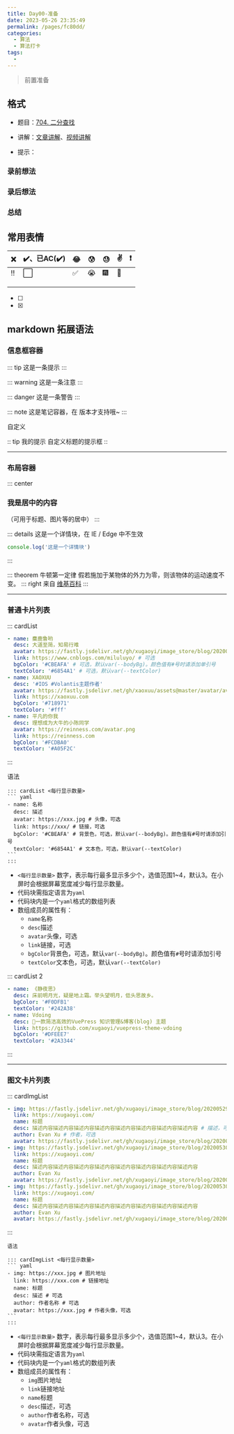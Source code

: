 ```yaml
---
title: Day00-准备
date: 2023-05-26 23:35:49
permalink: /pages/fc80dd/
categories:
  - 算法
  - 算法打卡
tags:
  - 
---
```


> 前置准备

<!-- more -->

## 格式

+ 题目：[704. 二分查找]()

+ 讲解：[文章讲解]()、[视频讲解]()

+ 提示：



### 录前想法

### 录后想法

### 总结



## 常用表情

| :x:        | :heavy_check_mark:、已AC(:heavy_check_mark:) | :joy:              | :cold_sweat: | :sweat:     | :v:        | :heavy_exclamation_mark: |
| ---------- | -------------------------------------------- | ------------------ | ------------ | ----------- | ---------- | ------------------------ |
| :bangbang: | :white_large_square:                         | :white_check_mark: | :sob:        | :fireworks: | :sparkler: |                          |
|            |                                              |                    |              |             |            |                          |
|            |                                              |                    |              |             |            |                          |
|            |                                              |                    |              |             |            |                          |

- [ ] 
- [x] 

## markdown 拓展语法

### 信息框容器

::: tip
这是一条提示
:::

::: warning
这是一条注意
:::

::: danger
这是一条警告
:::

::: note
这是笔记容器，在 <Badge text="v1.5.0 +" /> 版本才支持哦~
:::



自定义

:: tip 我的提示
自定义标题的提示框
::

---

### 布局容器

::: center

### 我是居中的内容

  （可用于标题、图片等的居中）
:::

::: details
这是一个详情块，在 IE / Edge 中不生效
```js
console.log('这是一个详情块')
```
:::

::: theorem 牛顿第一定律
假若施加于某物体的外力为零，则该物体的运动速度不变。
::: right
来自 [维基百科](https://zh.wikipedia.org/wiki/%E7%89%9B%E9%A1%BF%E8%BF%90%E5%8A%A8%E5%AE%9A%E5%BE%8B)
:::

---



### 普通卡片列表

::: cardList
```yaml
- name: 麋鹿鲁哟
  desc: 大道至简，知易行难
  avatar: https://fastly.jsdelivr.net/gh/xugaoyi/image_store/blog/20200122153807.jpg # 可选
  link: https://www.cnblogs.com/miluluyo/ # 可选
  bgColor: '#CBEAFA' # 可选，默认var(--bodyBg)。颜色值有#号时请添加单引号
  textColor: '#6854A1' # 可选，默认var(--textColor)
- name: XAOXUU
  desc: '#IOS #Volantis主题作者'
  avatar: https://fastly.jsdelivr.net/gh/xaoxuu/assets@master/avatar/avatar.png
  link: https://xaoxuu.com
  bgColor: '#718971'
  textColor: '#fff'
- name: 平凡的你我
  desc: 理想成为大牛的小陈同学
  avatar: https://reinness.com/avatar.png
  link: https://reinness.com
  bgColor: '#FCDBA0'
  textColor: '#A05F2C'
```
:::



语法

```
::: cardList <每行显示数量>
​``` yaml
- name: 名称
  desc: 描述
  avatar: https://xxx.jpg # 头像，可选
  link: https://xxx/ # 链接，可选
  bgColor: '#CBEAFA' # 背景色，可选，默认var(--bodyBg)。颜色值有#号时请添加引号
  textColor: '#6854A1' # 文本色，可选，默认var(--textColor)
​```
:::
```

- `<每行显示数量>` 数字，表示每行最多显示多少个，选值范围1~4，默认3。在小屏时会根据屏幕宽度减少每行显示数量。
- 代码块需指定语言为`yaml`
- 代码块内是一个`yaml`格式的数组列表
- 数组成员的属性有：
  - `name`名称
  - `desc`描述
  - `avatar`头像，可选
  - `link`链接，可选
  - `bgColor`背景色，可选，默认`var(--bodyBg)`。颜色值有`#`号时请添加引号
  - `textColor`文本色，可选，默认`var(--textColor)`



::: cardList 2
```yaml
- name: 《静夜思》
  desc: 床前明月光，疑是地上霜。举头望明月，低头思故乡。
  bgColor: '#F0DFB1'
  textColor: '#242A38'
- name: Vdoing
  desc: 🚀一款简洁高效的VuePress 知识管理&博客(blog) 主题
  link: https://github.com/xugaoyi/vuepress-theme-vdoing
  bgColor: '#DFEEE7'
  textColor: '#2A3344'
```
:::



---



### 图文卡片列表

::: cardImgList
```yaml
- img: https://fastly.jsdelivr.net/gh/xugaoyi/image_store/blog/20200529162253.jpg
  link: https://xugaoyi.com/
  name: 标题
  desc: 描述内容描述内容描述内容描述内容描述内容描述内容描述内容描述内容 # 描述，可选
  author: Evan Xu # 作者，可选
  avatar: https://fastly.jsdelivr.net/gh/xugaoyi/image_store/blog/20200103123203.jpg # 头像，可选
- img: https://fastly.jsdelivr.net/gh/xugaoyi/image_store/blog/20200530100256.jpg
  link: https://xugaoyi.com/
  name: 标题
  desc: 描述内容描述内容描述内容描述内容描述内容描述内容描述内容描述内容
  author: Evan Xu
  avatar: https://fastly.jsdelivr.net/gh/xugaoyi/image_store/blog/20200103123203.jpg
- img: https://fastly.jsdelivr.net/gh/xugaoyi/image_store/blog/20200530100257.jpg
  link: https://xugaoyi.com/
  name: 标题
  desc: 描述内容描述内容描述内容描述内容描述内容描述内容描述内容描述内容
  author: Evan Xu
  avatar: https://fastly.jsdelivr.net/gh/xugaoyi/image_store/blog/20200103123203.jpg
```
:::



`语法`

```
::: cardImgList <每行显示数量>
​``` yaml
- img: https://xxx.jpg # 图片地址
  link: https://xxx.com # 链接地址
  name: 标题
  desc: 描述 # 可选
  author: 作者名称 # 可选
  avatar: https://xxx.jpg # 作者头像，可选
​```
:::
```

- `<每行显示数量>` 数字，表示每行最多显示多少个，选值范围1~4，默认3。在小屏时会根据屏幕宽度减少每行显示数量。
- 代码块需指定语言为`yaml`
- 代码块内是一个`yaml`格式的数组列表
- 数组成员的属性有：
  - `img`图片地址
  - `link`链接地址
  - `name`标题
  - `desc`描述，可选
  - `author`作者名称，可选
  - `avatar`作者头像，可选
